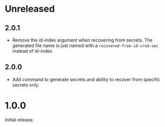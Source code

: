 # Unreleased

## 2.0.1

- Remove the id-index argument when recovering from secrets. The generated file
  name is just named with a `recovered-from-id-cred-sec` instead of id-index.

## 2.0.0

- Add command to generate secrets and ability to recover from specific secrets only.

# 1.0.0

Initial release.
